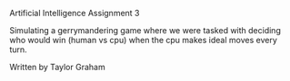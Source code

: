 Artificial Intelligence Assignment 3

Simulating a gerrymandering game where we were tasked with deciding who would win (human vs cpu) when the cpu makes ideal moves every turn.

Written by Taylor Graham

